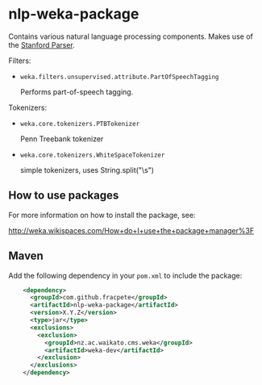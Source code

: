 nlp-weka-package
===================================

Contains various natural language processing components. Makes use of the
[Stanford Parser](http://nlp.stanford.edu/software/).

Filters:

* `weka.filters.unsupervised.attribute.PartOfSpeechTagging`

  Performs part-of-speech tagging.

Tokenizers:

* `weka.core.tokenizers.PTBTokenizer`

  Penn Treebank tokenizer

* `weka.core.tokenizers.WhiteSpaceTokenizer`

  simple tokenizers, uses String.split("\\s")


How to use packages
-------------------

For more information on how to install the package, see:

http://weka.wikispaces.com/How+do+I+use+the+package+manager%3F


Maven
-----

Add the following dependency in your `pom.xml` to include the package:

```xml
    <dependency>
      <groupId>com.github.fracpete</groupId>
      <artifactId>nlp-weka-package</artifactId>
      <version>X.Y.Z</version>
      <type>jar</type>
      <exclusions>
        <exclusion>
          <groupId>nz.ac.waikato.cms.weka</groupId>
          <artifactId>weka-dev</artifactId>
        </exclusion>
      </exclusions>
    </dependency>
```

